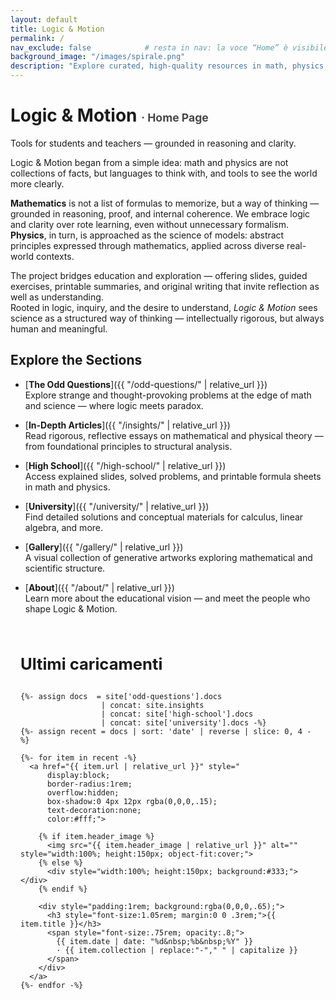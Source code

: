 ```yaml
---
layout: default
title: Logic & Motion 
permalink: /
nav_exclude: false            # resta in nav: la voce “Home” è visibile
background_image: "/images/spirale.png"
description: "Explore curated, high-quality resources in math, physics, and logic — designed for conceptual clarity and intellectual exploration."
---
```


<!-- Google tag (gtag.js) -->
<script async src="https://www.googletagmanager.com/gtag/js?id=G-3P4GLVFYWW"></script>
<script>
  window.dataLayer = window.dataLayer || [];
  function gtag(){dataLayer.push(arguments);}
  gtag('js', new Date());
  gtag('config', 'G-3P4GLVFYWW');
</script>

<!-- ─────────────  HERO  ───────────── -->
<div class="homepage-header">
  <h1 class="homepage-title">Logic &amp; Motion <span style="font-size:1.1rem; opacity:.8;">· Home Page</span></h1>
  <p class="homepage-subtitle">Tools for students and teachers — grounded in reasoning and clarity.</p>
</div>

<!-- ─────────────  INTRO  ───────────── -->
<div class="content-box">

Logic & Motion began from a simple idea: math and physics are not collections of facts, but languages to think with, and tools to see the world more clearly.  

**Mathematics** is not a list of formulas to memorize, but a way of thinking — grounded in reasoning, proof, and internal coherence. We embrace logic and clarity over rote learning, even without unnecessary formalism.  
**Physics**, in turn, is approached as the science of models: abstract principles expressed through mathematics, applied across diverse real-world contexts.

The project bridges education and exploration — offering slides, guided exercises, printable summaries, and original writing that invite reflection as well as understanding.  
Rooted in logic, inquiry, and the desire to understand, *Logic & Motion* sees science as a structured way of thinking — intellectually rigorous, but always human and meaningful.

</div>

<!-- ─────────────  SECTION LINKS  ───────────── -->
<div class="content-box">

## Explore the Sections

- [**The Odd Questions**]({{ "/odd-questions/" | relative_url }})  
  Explore strange and thought-provoking problems at the edge of math and science — where logic meets paradox.

- [**In-Depth Articles**]({{ "/insights/" | relative_url }})  
  Read rigorous, reflective essays on mathematical and physical theory — from foundational principles to structural analysis.

- [**High School**]({{ "/high-school/" | relative_url }})  
  Access explained slides, solved problems, and printable formula sheets in math and physics.

- [**University**]({{ "/university/" | relative_url }})  
  Find detailed solutions and conceptual materials for calculus, linear algebra, and more.

- [**Gallery**]({{ "/gallery/" | relative_url }})  
  A visual collection of generative artworks exploring mathematical and scientific structure.

- [**About**]({{ "/about/" | relative_url }})  
  Learn more about the educational vision — and meet the people who shape Logic & Motion.

</div>

<!-- ─────────────  ULTIMI CARICAMENTI  ───────────── -->
<section id="featured" style="margin:4rem auto; max-width:1000px; padding:0 1rem;">
  <h2 style="font-size:1.6rem; margin-bottom:1rem;">Ultimi caricamenti</h2>

  <div style="
      display:grid;
      grid-template-columns:repeat(auto-fit,minmax(230px,1fr));
      gap:1.2rem;">

    {%- assign docs  = site['odd-questions'].docs
                      | concat: site.insights
                      | concat: site['high-school'].docs
                      | concat: site['university'].docs -%}
    {%- assign recent = docs | sort: 'date' | reverse | slice: 0, 4 -%}

    {%- for item in recent -%}
      <a href="{{ item.url | relative_url }}" style="
          display:block;
          border-radius:1rem;
          overflow:hidden;
          box-shadow:0 4px 12px rgba(0,0,0,.15);
          text-decoration:none;
          color:#fff;">

        {% if item.header_image %}
          <img src="{{ item.header_image | relative_url }}" alt="" style="width:100%; height:150px; object-fit:cover;">
        {% else %}
          <div style="width:100%; height:150px; background:#333;"></div>
        {% endif %}

        <div style="padding:1rem; background:rgba(0,0,0,.65);">
          <h3 style="font-size:1.05rem; margin:0 0 .3rem;">{{ item.title }}</h3>
          <span style="font-size:.75rem; opacity:.8;">
            {{ item.date | date: "%d&nbsp;%b&nbsp;%Y" }}
            · {{ item.collection | replace:"-"," " | capitalize }}
          </span>
        </div>
      </a>
    {%- endfor -%}

  </div>
</section>
